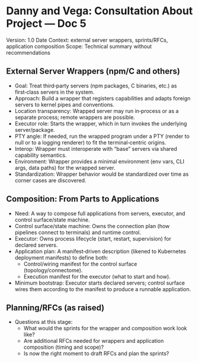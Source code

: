 # Danny and Vega: Consultation About Project — Doc 5

Version: 1.0
Date Context: external server wrappers, sprints/RFCs, application composition
Scope: Technical summary without recommendations

## External Server Wrappers (npm/C and others)

- Goal: Treat third‑party servers (npm packages, C binaries, etc.) as first‑class servers in the system.
- Approach: Build a wrapper that registers capabilities and adapts foreign servers to kernel pipes and conventions.
- Location transparency: Wrapped server may run in‑process or as a separate process; remote wrappers are possible.
- Executor role: Starts the wrapper, which in turn invokes the underlying server/package.
- PTY angle: If needed, run the wrapped program under a PTY (render to null or to a logging renderer) to fit the terminal‑centric origins.
- Interop: Wrapper must interoperate with “base” servers via shared capability semantics.
- Environment: Wrapper provides a minimal environment (env vars, CLI args, data paths) for the wrapped server.
- Standardization: Wrapper behavior would be standardized over time as corner cases are discovered.

## Composition: From Parts to Applications

- Need: A way to compose full applications from servers, executor, and control surface/state machine.
- Control surface/state machine: Owns the connection plan (how pipelines connect to terminals) and runtime control.
- Executor: Owns process lifecycle (start, restart, supervision) for declared servers.
- Application plan: A manifest‑driven description (likened to Kubernetes deployment manifests) to define both:
  - Control/wiring manifest for the control surface (topology/connectome).
  - Execution manifest for the executor (what to start and how).
- Minimum bootstrap: Executor starts declared servers; control surface wires them according to the manifest to produce a runnable application.

## Planning/RFCs (as raised)

- Questions at this stage:
  - What would the sprints for the wrapper and composition work look like?
  - Are additional RFCs needed for wrappers and application composition (timing and scope)?
  - Is now the right moment to draft RFCs and plan the sprints?
